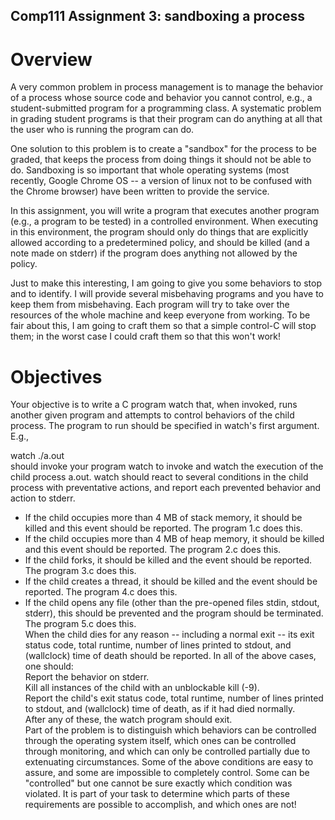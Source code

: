 ## Comp111 Assignment 3: sandboxing a process  
# Overview  
A very common problem in process management is to manage the behavior of a process whose source code and behavior you cannot control, e.g., a student-submitted program for a programming class. A systematic problem in grading student programs is that their program can do anything at all that the user who is running the program can do.  

One solution to this problem is to create a "sandbox" for the process to be graded, that keeps the process from doing things it should not be able to do. Sandboxing is so important that whole operating systems (most recently, Google Chrome OS -- a version of linux not to be confused with the Chrome browser) have been written to provide the service.  

In this assignment, you will write a program that executes another program (e.g., a program to be tested) in a controlled environment. When executing in this environment, the program should only do things that are explicitly allowed according to a predetermined policy, and should be killed (and a note made on stderr) if the program does anything not allowed by the policy.  

Just to make this interesting, I am going to give you some behaviors to stop and to identify. I will provide several misbehaving programs and you have to keep them from misbehaving. Each program will try to take over the resources of the whole machine and keep everyone from working. To be fair about this, I am going to craft them so that a simple control-C will stop them; in the worst case I could craft them so that this won't work!  

# Objectives
Your objective is to write a C program watch that, when invoked, runs another given program and attempts to control behaviors of the child process. The program to run should be specified in watch's first argument. E.g.,  

watch ./a.out  
should invoke your program watch to invoke and watch the execution of the child process a.out. watch should react to several conditions in the child process with preventative actions, and report each prevented behavior and action to stderr.  
- If the child occupies more than 4 MB of stack memory, it should be killed and this event should be reported. The program 1.c does this.  
- If the child occupies more than 4 MB of heap memory, it should be killed and this event should be reported. The program 2.c does this.  
- If the child forks, it should be killed and the event should be reported. The program 3.c does this.  
- If the child creates a thread, it should be killed and the event should be reported. The program 4.c does this.  
- If the child opens any file (other than the pre-opened files stdin, stdout, stderr), this should be prevented and the program should be terminated. The program 5.c does this.  
When the child dies for any reason -- including a normal exit -- its exit status code, total runtime, number of lines printed to stdout, and (wallclock) time of death should be reported. In all of the above cases, one should:  
Report the behavior on stderr.  
Kill all instances of the child with an unblockable kill (-9).  
Report the child's exit status code, total runtime, number of lines printed to stdout, and (wallclock) time of death, as if it had died normally.  
After any of these, the watch program should exit.  
Part of the problem is to distinguish which behaviors can be controlled through the operating system itself, which ones can be controlled through monitoring, and which can only be controlled partially due to extenuating circumstances. Some of the above conditions are easy to assure, and some are impossible to completely control. Some can be "controlled" but one cannot be sure exactly which condition was violated. It is part of your task to determine which parts of these requirements are possible to accomplish, and which ones are not!
